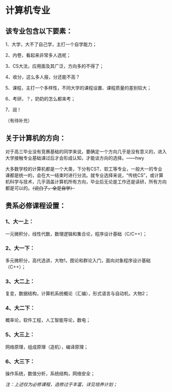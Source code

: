 # 计算机专业

## 该专业包含以下要素：

1、大学，大不了自己学，主打一个自学能力；

2、内卷，看起来非常多人选呢；

3、CS大法，应用面及其广泛，方向多的不得了；

4、收分，这么多人报，分还能不高？

5、课程，主打一个多样性，不同大学的课程设置、课程质量的差别较大；

6、考研，？，奶奶的怎么都来考；

7、润！

（有待补充）



## 关于计算机的方向：

对于高三毕业没有竞赛基础的同学来说，要确定一个方向几乎是没有意义的，进入大学接触专业基础课过后才会形成认知，才能谈方向的选择。——hwy

大多数学校的计算机都是一个大类，下分有CST、软工等专业，一般大一的专业课都是统一的，会在大一结束时进行分流。就专业选择来说，“传统CS”，或计算机科学与技术，几乎涵盖计算机所有方向，毕业后无论是工作还是读研，所有方向都是可以的。~~（说白了，全是自学）~~



## 贵系必修课程设置：

### 1、大一上：

一元微积分，线性代数，数理逻辑和集合论，程序设计基础（C/C++）；

### 2、大一下：

多元微积分，高代选讲，大物1，图论和群论入门，面向对象程序设计基础（C++）；

### 3、大二上：

复变，数据结构，计算机系统概论（汇编），形式语言与自动机，大物2；

### 4、大二下：

概率论，软件工程，人工智能导论，数电；

### 5、大三上：

网络原理，组成原理（造机），编译原理；

### 6、大三下：

操作系统，数值分析，系统结构，网络安全；

*注：上述仅为必修课程，选修过于丰富，详见培养计划；*







